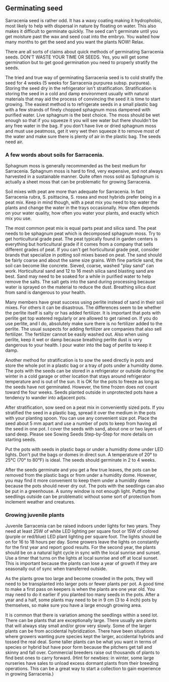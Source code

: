 ## Germinating seed
Sarracenia seed is rather odd. It has a waxy coating making it hydrophobic, most likely to help with dispersal in nature by floating on water. This also makes it difficult to germinate quickly. The seed can't germinate until you get moisture past the wax and seed coat into the embryo. You waited how many months to get the seed and you want the plants NOW! Relax.

There are all sorts of claims about quick methods of germinating Sarracenia seeds. DON'T WASTE YOUR TIME OR SEEDS. Yes, you will get some germination but to get good germination you need to properly stratify the seeds.

The tried and true way of germinating Sarracenia seed is to cold stratify the seed for 4 weeks (5 weeks for Sarracenia purpurea subsp. purpurea). Storing the seed dry in the refrigerator isn't stratification. Stratification is storing the seed in a cold and damp environment usually with natural materials that may aid the process of convincing the seed it is time to start growing. The easiest method is to refrigerate seeds in a small plastic bag with a few strands of finely chopped sphagnum moss dampened with purified water. Live sphagnum is the best choice. The moss should be wet enough so that if you squeeze it you will see water but there shouldn't be any free water in the bag. If you don't have live or dried sphagnum moss and must use peatmoss, get it very wet then squeeze it to remove most of the water and make sure there is plenty of air in the plastic bag. The seeds need air.



### A few words about soils for Sarracenia.
Sphagnum moss is generally recommended as the best medium for Sarracenia. Sphagnum moss is hard to find, very expensive, and not always harvested in a sustainable manner. Quite often moss sold as Sphagnum is actually a sheet moss that can be problematic for growing Sarracenia.

Soil mixes with peat are more than adequate for Sarracenia. In fact Sarracenia rubra, S. psittacina, S. rosea and most hybrids prefer being in a peat mix. Keep in mind though, with a peat mix you need to top water the plants and change the water in the trays occasionally. How often depends on your water quality, how often you water your plants, and exactly which mix you use.

The most common peat mix is equal parts peat and silica sand. The peat needs to be sphagnum peat which is decomposed sphagnum moss. Try to get horticultural grade peat. The peat typically found in garden centers is everything but horticultural grade if it comes from a company that sells different grades of peat. If you can't get horticultural grade peat, consider brands that specialize in potting soil mixes based on peat. The sand should be fairly coarse and about the same size grains. With fine particle sand, the soil can become like concrete. Sieved, coarse, washed "play sand" can work. Horticultural sand and 12 to 16 mesh silica sand blasting sand are best. Sand may need to be soaked for a while in purified water to help remove the salts. The salt gets into the sand during processing because water is sprayed on the material to reduce the dust. Breathing silica dust from sand is dangerous to your health.

Many members have great success using perlite instead of sand in their soil mixes. For others it can be disastrous. The differences seem to be whether the perlite itself is salty or has added fertilizer. It is important that pots with perlite get top watered regularly or are allowed to get rained on. If you do use perlite, and I do, absolutely make sure there is no fertilizer added to the perlite. The usual suspects for adding fertilizer are companies that also sell fertilizer. The fertilizer cannot be easily washed out. Also when using perlite, keep it wet or damp because breathing perlite dust is very dangerous to your health. I pour water into the bag of perlite to keep it damp.

 

Another method for stratification is to sow the seed directly in pots and store the whole pot in a plastic bag or a tray of pots under a humidity dome. The pots with the seeds can be stored in a refrigerator or outside during the winter in a cold garage or other location that stays around refrigerator temperature and is out of the sun. It is OK for the pots to freeze as long as the seeds have not germinated. However, the time frozen does not count toward the four weeks. Seeds planted outside in unprotected pots have a tendency to wander into adjacent pots.

After stratification, sow seed on a peat mix in conveniently sized pots. If you stratified the seed in a plastic bag, spread it over the medium in the pots with your planting spoon. You can use any convenient size pot. Place the seed about 5 mm apart and use a number of pots to keep from having all the seed in one pot. I cover the seeds with sand, about one or two layers of sand deep. Please see Sowing Seeds Step-by-Step for more details on starting seeds.

Put the pots with seeds in plastic bags or under a humidity dome under LED lights. Don't put the bags or domes in direct sun. A temperature of 20° to 25°C (70° to 80°F) is ideal. The seeds should germinate in 2 to 4 weeks.

After the seeds germinate and you get a few true leaves, the pots can be removed from the plastic bags or from under a humidity dome. However, you may find it more convenient to keep them under a humidity dome because the pots should never dry out. The pots with the seedlings can also be put in a greenhouse. A sunny window is not enough light. Putting the seedlings outside can be problematic without some sort of protection from inclement weather and creatures.

### Growing juvenile plants
Juvenile Sarracenia can be raised indoors under lights for two years. They need at least 25W of white LED lighting per square foot or 15W of colored (purple or red/blue) LED plant lighting per square foot. The lights should be on for 16 to 18 hours per day. Some growers leave the lights on constantly for the first year and report good results. For the second year, the plants should be on a natural light cycle in sync with the local sunrise and sunset. Use a timer that turns on the lights at local sunrise and off at local sunset. This is important because the plants can lose a year of growth if they are seasonally out of sync when transferred outside.

As the plants grow too large and become crowded in the pots, they will need to be transplanted into larger pots or fewer plants per pot. A good time to make a first pass on keepers is when the plants are one year old. You may need to do it earlier if you planted too many seeds in the pots. After a year and a half, some plants may need to be in 9 cm (3 to 4 inch) pots by themselves, so make sure you have a large enough growing area.


It is common that there is variation among the seedlings within a seed lot. There can be plants that are exceptionally large. There usually are plants that will always stay small and/or grow very slowly. Some of the larger plants can be from accidental hybridization. There have been situations where growers wanting pure species kept the larger, accidental hybrids and tossed the real deal. Some taller plants can be what you want in terms of species or hybrid but have poor form because the pitchers get tall and skinny and fall over. Commercial breeders raise out thousands of plants to find best ones to carry forward. (Hint for newbies: in winter, some large nurseries have sales to unload excess dormant plants from their breeding operations. This can be a great way to start a collection to gain experience in growing Sarracenia.)
